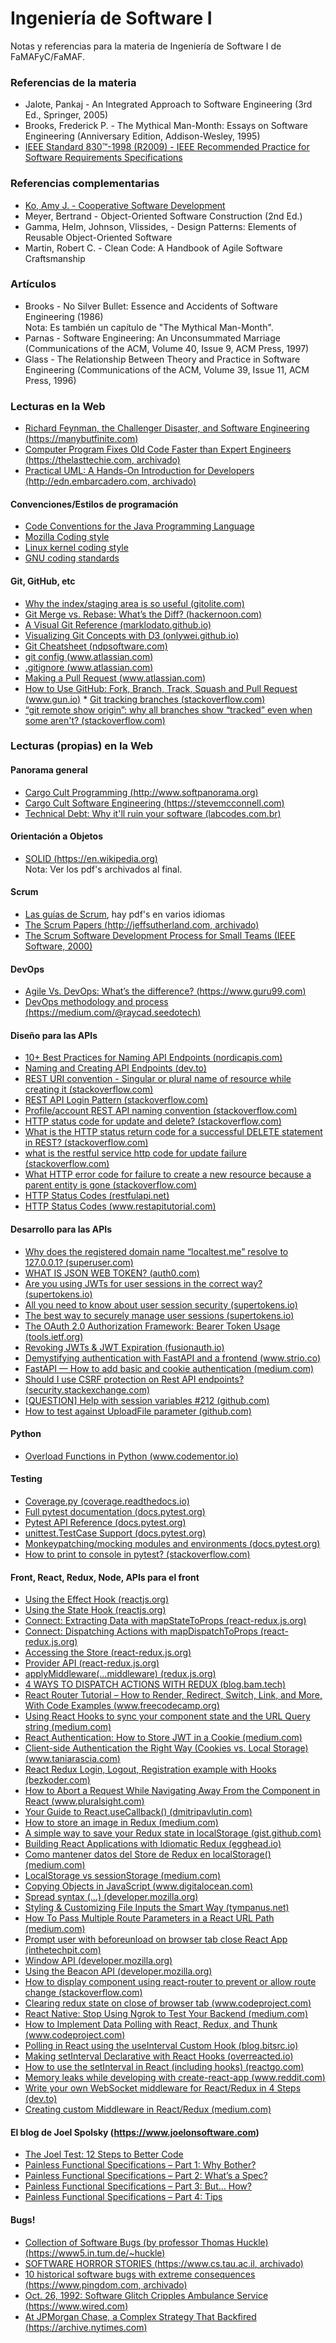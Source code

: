 # Ingeniería de Software I
Notas y referencias para la materia de Ingeniería de Software I de FaMAFyC/FaMAF.  

### Referencias de la materia

* Jalote, Pankaj - An Integrated Approach to Software Engineering (3rd Ed., Springer, 2005)  
* Brooks, Frederick P. - The Mythical Man-Month: Essays on Software Engineering (Anniversary Edition, Addison-Wesley, 1995)  
* [IEEE Standard 830:tm:-1998 (R2009) - IEEE Recommended Practice for Software Requirements Specifications](https://web.archive.org/web/20200331150414/https://cse.msu.edu/~cse870/IEEEXplore-SRS-template.pdf)  

### Referencias complementarias

* [Ko, Amy J. - Cooperative Software Development](https://faculty.washington.edu/ajko/books/cooperative-software-development/#/)  
* Meyer, Bertrand - Object-Oriented Software Construction (2nd Ed.)  
* Gamma, Helm, Johnson, Vlissides, - Design Patterns: Elements of Reusable Object-Oriented Software  
* Martin, Robert C. - Clean Code: A Handbook of Agile Software Craftsmanship  

### Artículos

* Brooks - No Silver Bullet: Essence and Accidents of Software Engineering (1986)  
Nota: Es también un capítulo de "The Mythical Man-Month".  
* Parnas - Software Engineering: An Unconsummated Marriage (Communications of the ACM, Volume 40, Issue 9, ACM Press, 1997)  
* Glass - The Relationship Between Theory and Practice in Software Engineering (Communications of the ACM, Volume 39, Issue 11, ACM Press, 1996)  

### Lecturas en la Web  

* [Richard Feynman, the Challenger Disaster, and Software Engineering (https://manybutfinite.com)](https://manybutfinite.com/post/richard-feynman-challenger-disaster-software-engineering/)  
* [Computer Program Fixes Old Code Faster than Expert Engineers (https://thelasttechie.com, archivado)](https://web.archive.org/web/20161105164220/https://thelasttechie.com/2016/09/15/computer-program-fixes-old-code-faster-than-expert-engineers/)  
* [Practical UML: A Hands-On Introduction for Developers (http://edn.embarcadero.com, archivado)](https://archive.is/evoLk)  

#### Convenciones/Estilos de programación

* [Code Conventions for the Java Programming Language](https://www.oracle.com/java/technologies/javase/codeconventions-namingconventions.html)  
* [Mozilla Coding style](https://firefox-source-docs.mozilla.org/code-quality/coding-style/index.html)  
* [Linux kernel coding style](https://www.kernel.org/doc/html/v4.10/process/coding-style.html)  
* [GNU coding standards](https://www.gnu.org/prep/standards/)  

#### Git, GitHub, etc

* [Why the index/staging area is so useful (gitolite.com)](https://gitolite.com/uses-of-index.html)  
* [Git Merge vs. Rebase: What’s the Diff? (hackernoon.com)](https://hackernoon.com/git-merge-vs-rebase-whats-the-diff-76413c117333)  
* [A Visual Git Reference (marklodato.github.io)](https://marklodato.github.io/visual-git-guide/index-en.html)  
* [Visualizing Git Concepts with D3 (onlywei.github.io)](https://onlywei.github.io/explain-git-with-d3/)  
* [Git Cheatsheet (ndpsoftware.com)](http://ndpsoftware.com/git-cheatsheet.html)  
* [git config (www.atlassian.com)](https://www.atlassian.com/git/tutorials/setting-up-a-repository/git-config)  
* [.gitignore (www.atlassian.com)](https://www.atlassian.com/git/tutorials/saving-changes/gitignore#git-ignore-patterns)  
* [Making a Pull Request (www.atlassian.com)](https://www.atlassian.com/git/tutorials/making-a-pull-request)  
* [How to Use GitHub: Fork, Branch, Track, Squash and Pull Request (www.gun.io)](https://www.gun.io/blog/how-to-github-fork-branch-and-pull-request)  * [Git tracking branches (stackoverflow.com)](https://stackoverflow.com/questions/36527541/git-tracking-branches)  
* [“git remote show origin”: why all branches show “tracked” even when some aren't? (stackoverflow.com)](https://stackoverflow.com/questions/28377688/git-remote-show-origin-why-all-branches-show-tracked-even-when-some-arent)  

### Lecturas (propias) en la Web  

#### Panorama general

* [Cargo Cult Programming (http://www.softpanorama.org)](http://www.softpanorama.org/Skeptics/cargo_cult_programming.shtml)  
* [Cargo Cult Software Engineering (https://stevemcconnell.com)](https://stevemcconnell.com/articles/cargo-cult-software-engineering/)  
* [Technical Debt: Why it'll ruin your software (labcodes.com.br)](https://labcodes.com.br/blog/articles/tech-debt.html)  

#### Orientación a Objetos

* [SOLID (https://en.wikipedia.org)](https://en.wikipedia.org/wiki/SOLID)  
Nota: Ver los pdf's archivados al final.

#### Scrum  

* [Las guías de Scrum](https://scrumguides.org/), hay pdf's en varios idiomas  
* [The Scrum Papers (http://jeffsutherland.com, archivado)](https://web.archive.org/web/20150814201800/http://jeffsutherland.com/ScrumPapers.pdf)  
* [The Scrum Software Development Process for Small Teams (IEEE Software, 2000)](https://web.archive.org/web/20061027213837/http://members.cox.net/risingl1/articles/IEEEScrum.pdf)  

#### DevOps  

* [Agile Vs. DevOps: What’s the difference? (https://www.guru99.com)](https://www.guru99.com/agile-vs-devops.html)  
* [DevOps methodology and process (https://medium.com/@raycad.seedotech)](https://medium.com/@raycad.seedotech/devops-methodology-and-process-dde388eb65bd)  

#### Diseño para las APIs

* [10+ Best Practices for Naming API Endpoints (nordicapis.com)](https://nordicapis.com/10-best-practices-for-naming-api-endpoints/)  
* [Naming and Creating API Endpoints (dev.to)](https://dev.to/_mertsimsek/naming-and-creating-api-endpoints-340i)  
* [REST URI convention - Singular or plural name of resource while creating it (stackoverflow.com)](https://stackoverflow.com/questions/6845772/rest-uri-convention-singular-or-plural-name-of-resource-while-creating-it)  
* [REST API Login Pattern (stackoverflow.com)](https://stackoverflow.com/questions/13916620/rest-api-login-pattern)  
* [Profile/account REST API naming convention (stackoverflow.com)](https://stackoverflow.com/questions/30762739/profile-account-rest-api-naming-convention)  
* [HTTP status code for update and delete? (stackoverflow.com)](https://stackoverflow.com/questions/2342579/http-status-code-for-update-and-delete)  
* [What is the HTTP status return code for a successful DELETE statement in REST? (stackoverflow.com)](https://stackoverflow.com/questions/29545861/what-is-the-http-status-return-code-for-a-successful-delete-statement-in-rest/29574521)  
* [what is the restful service http code for update failure (stackoverflow.com)](https://stackoverflow.com/questions/18944347/what-is-the-restful-service-http-code-for-update-failure)  
* [What HTTP error code for failure to create a new resource because a parent entity is gone (stackoverflow.com)](https://stackoverflow.com/questions/7088414/what-http-error-code-for-failure-to-create-a-new-resource-because-a-parent-entit)  
* [HTTP Status Codes (restfulapi.net)](https://restfulapi.net/http-status-codes/)  
* [HTTP Status Codes (www.restapitutorial.com)](https://www.restapitutorial.com/httpstatuscodes.html)  

#### Desarrollo para las APIs

* [Why does the registered domain name “localtest.me” resolve to 127.0.0.1? (superuser.com)](https://superuser.com/questions/1280827/why-does-the-registered-domain-name-localtest-me-resolve-to-127-0-0-1)  
* [WHAT IS JSON WEB TOKEN? (auth0.com)](https://auth0.com/learn/json-web-tokens/)  
* [Are you using JWTs for user sessions in the correct way? (supertokens.io)](https://supertokens.io/blog/are-you-using-jwts-for-user-sessions-in-the-correct-way)  
* [All you need to know about user session security (supertokens.io)](https://supertokens.io/blog/all-you-need-to-know-about-user-session-security)  
* [The best way to securely manage user sessions (supertokens.io)](https://supertokens.io/blog/the-best-way-to-securely-manage-user-sessions)
* [The OAuth 2.0 Authorization Framework: Bearer Token Usage (tools.ietf.org)](https://tools.ietf.org/html/rfc6750)  
* [Revoking JWTs & JWT Expiration (fusionauth.io)](https://fusionauth.io/learn/expert-advice/tokens/revoking-jwts)  
* [Demystifying authentication with FastAPI and a frontend (www.strio.co)](https://www.strio.co/blog/authentication-guide-with-fastapi/)  
* [FastAPI — How to add basic and cookie authentication (medium.com)](https://medium.com/data-rebels/fastapi-how-to-add-basic-and-cookie-authentication-a45c85ef47d3)  
* [Should I use CSRF protection on Rest API endpoints? (security.stackexchange.com)](https://security.stackexchange.com/questions/166724/should-i-use-csrf-protection-on-rest-api-endpoints)  
* [[QUESTION] Help with session variables #212 (github.com)](https://github.com/tiangolo/fastapi/issues/212)  
* [How to test against UploadFile parameter (github.com)](https://github.com/tiangolo/fastapi/issues/1536)  

#### Python

* [Overload Functions in Python (www.codementor.io)](https://www.codementor.io/@arpitbhayani/overload-functions-in-python-13e32ahzqt)  

#### Testing

* [Coverage.py (coverage.readthedocs.io)](https://coverage.readthedocs.io/en/coverage-5.3/#:~:text=Coverage.py%20is%20a%20tool,gauge%20the%20effectiveness%20of%20tests.)  
* [Full pytest documentation (docs.pytest.org)](https://docs.pytest.org/en/latest/contents.html)  
* [Pytest API Reference (docs.pytest.org)](https://docs.pytest.org/en/latest/reference.html)  
* [unittest.TestCase Support (docs.pytest.org)](https://docs.pytest.org/en/stable/unittest.html)  
* [Monkeypatching/mocking modules and environments (docs.pytest.org)](https://docs.pytest.org/en/latest/monkeypatch.html)  
* [How to print to console in pytest? (stackoverflow.com)](https://stackoverflow.com/questions/24617397/how-to-print-to-console-in-pytest)  

#### Front, React, Redux, Node, APIs para el front

* [Using the Effect Hook (reactjs.org)](https://reactjs.org/docs/hooks-effect.html)  
* [Using the State Hook (reactjs.org)](https://reactjs.org/docs/hooks-state.html)  
* [Connect: Extracting Data with mapStateToProps (react-redux.js.org)](https://react-redux.js.org/using-react-redux/connect-mapstate)  
* [Connect: Dispatching Actions with mapDispatchToProps (react-redux.js.org)](https://react-redux.js.org/using-react-redux/connect-mapdispatch)  
* [Accessing the Store (react-redux.js.org)](https://react-redux.js.org/using-react-redux/accessing-store)  
* [Provider API (react-redux.js.org)](https://react-redux.js.org/api/provider)  
* [applyMiddleware(...middleware) (redux.js.org)](https://redux.js.org/api/applymiddleware/)  
* [4 WAYS TO DISPATCH ACTIONS WITH REDUX (blog.bam.tech)](https://blog.bam.tech/developer-news/4-ways-to-dispatch-actions-with-redux)  
* [React Router Tutorial – How to Render, Redirect, Switch, Link, and More, With Code Examples (www.freecodecamp.org)](https://www.freecodecamp.org/news/react-router-tutorial/)  
* [Using React Hooks to sync your component state and the URL Query string (medium.com)](https://medium.com/swlh/using-react-hooks-to-sync-your-component-state-with-the-url-query-string-81ccdfcb174f)  
* [React Authentication: How to Store JWT in a Cookie (medium.com)](https://medium.com/@ryanchenkie_40935/react-authentication-how-to-store-jwt-in-a-cookie-346519310e81)  
* [Client-side Authentication the Right Way (Cookies vs. Local Storage) (www.taniarascia.com)](https://www.taniarascia.com/full-stack-cookies-localstorage-react-express/)  
* [React Redux Login, Logout, Registration example with Hooks (bezkoder.com)](https://bezkoder.com/react-hooks-redux-login-registration-example/)  
* [How to Abort a Request While Navigating Away From the Component in React (www.pluralsight.com)](https://www.pluralsight.com/guides/how-to-abort-request-while-navigating-away-from-the-component-in-react)  
* [Your Guide to React.useCallback() (dmitripavlutin.com)](https://dmitripavlutin.com/dont-overuse-react-usecallback/)  
* [How to store an image in Redux (medium.com)](https://medium.com/@gabriele.cimato/on-how-to-store-an-image-in-redux-d623bcc06ca7)  
* [A simple way to save your Redux state in localStorage (gist.github.com)](https://gist.github.com/andrew8088/6b7ce243934a083ba554)
* [Building React Applications with Idiomatic Redux (egghead.io)](https://egghead.io/courses/building-react-applications-with-idiomatic-redux)  
* [Como mantener datos del Store de Redux en localStorage() (medium.com)](https://medium.com/@augustolzd/como-mantener-datos-del-store-de-redux-en-localstorage-fc419b60a2bf)  
* [LocalStorage vs sessionStorage (medium.com)](https://medium.com/javascript-in-plain-english/localstorage-vs-sessionstorage-c22164aff067)  
* [Copying Objects in JavaScript (www.digitalocean.com)](https://www.digitalocean.com/community/tutorials/copying-objects-in-javascript)  
* [Spread syntax (...) (developer.mozilla.org)](https://developer.mozilla.org/en-US/docs/Web/JavaScript/Reference/Operators/Spread_syntax)  
* [Styling & Customizing File Inputs the Smart Way (tympanus.net)](https://tympanus.net/codrops/2015/09/15/styling-customizing-file-inputs-smart-way/)  
* [How To Pass Multiple Route Parameters in a React URL Path (medium.com)](https://medium.com/better-programming/how-to-pass-multiple-route-parameters-in-a-react-url-path-4b919de0abbe#:~:text=Route%20params%20are%20parameters%20whose,data%20based%20on%20the%20parameter.)  
* [Prompt user with beforeunload on browser tab close React App (inthetechpit.com)](https://inthetechpit.com/2020/05/19/prompt-user-with-beforeunload-on-browser-tab-close-react-app/)  
* [Window API (developer.mozilla.org)](https://developer.mozilla.org/en-US/docs/Web/API/Window)  
* [Using the Beacon API (developer.mozilla.org)](https://developer.mozilla.org/en-US/docs/Web/API/Beacon_API/Using_the_Beacon_API)  
* [How to display component using react-router <Prompt> to prevent or allow route change (stackoverflow.com)](https://stackoverflow.com/questions/56664622/how-to-display-component-using-react-router-prompt-to-prevent-or-allow-route-c)  
* [Clearing redux state on close of browser tab (www.codeproject.com)](https://www.codeproject.com/Questions/5263048/Clearing-redux-state-on-close-of-browser-tab)  
* [React Native: Stop Using Ngrok to Test Your Backend (medium.com)](https://medium.com/swlh/react-native-stop-using-ngrok-to-test-your-backend-95183c9cfa81)  
* [How to Implement Data Polling with React, Redux, and Thunk (www.codeproject.com)](https://www.codeproject.com/Articles/1363210/How-to-implement-data-polling-with-React-Redux-and)  
* [Polling in React using the useInterval Custom Hook (blog.bitsrc.io)](https://blog.bitsrc.io/polling-in-react-using-the-useinterval-custom-hook-e2bcefda4197)
* [Making setInterval Declarative with React Hooks (overreacted.io)](https://overreacted.io/making-setinterval-declarative-with-react-hooks/)  
* [How to use the setInterval in React (including hooks) (reactgo.com)](https://reactgo.com/react-setinterval/)  
* [Memory leaks while developing with create-react-app (www.reddit.com)](https://www.reddit.com/r/firefox/comments/h0xcsk/memory_leaks_while_developing_with_createreactapp/)  
* [Write your own WebSocket middleware for React/Redux in 4 Steps (dev.to)](https://dev.to/aduranil/how-to-use-websockets-with-redux-a-step-by-step-guide-to-writing-understanding-connecting-socket-middleware-to-your-project-km3)  
* [Creating custom Middleware in React/Redux (medium.com)](https://medium.com/netscape/creating-custom-middleware-in-react-redux-961570459ecb)  

#### El blog de Joel Spolsky (https://www.joelonsoftware.com)  

* [The Joel Test: 12 Steps to Better Code](https://www.joelonsoftware.com/2000/08/09/the-joel-test-12-steps-to-better-code/)  
* [Painless Functional Specifications – Part 1: Why Bother?](https://www.joelonsoftware.com/2000/08/09/the-joel-test-12-steps-to-better-code/)  
* [Painless Functional Specifications – Part 2: What’s a Spec?](https://www.joelonsoftware.com/2000/10/03/painless-functional-specifications-part-2-whats-a-spec/)  
* [Painless Functional Specifications – Part 3: But… How?](https://www.joelonsoftware.com/2000/10/04/painless-functional-specifications-part-3-but-how/)  
* [Painless Functional Specifications – Part 4: Tips](https://www.joelonsoftware.com/2000/10/15/painless-functional-specifications-part-4-tips/)  

#### Bugs!

* [Collection of Software Bugs (by professor Thomas Huckle) (https://www5.in.tum.de/~huckle)](https://www5.in.tum.de/~huckle/bugse.html)  
* [SOFTWARE HORROR STORIES (https://www.cs.tau.ac.il, archivado)](https://web.archive.org/web/20120712204540/https://www.cs.tau.ac.il/~nachumd/verify/horror.html)  
* [10 historical software bugs with extreme consequences (https://www.pingdom.com, archivado)](https://web.archive.org/web/20201005075128/https://www.pingdom.com/blog/10-historical-software-bugs-with-extreme-consequences/#)  
* [Oct. 26, 1992: Software Glitch Cripples Ambulance Service (https://www.wired.com)](https://www.wired.com/2009/10/1026london-ambulance-computer-meltdown/)  
* [At JPMorgan Chase, a Complex Strategy That Backfired (https://archive.nytimes.com)](https://archive.nytimes.com/www.nytimes.com/interactive/2012/05/12/business/at-jpmorgan-chase-a-complex-strategy-that-backfired.html)  
